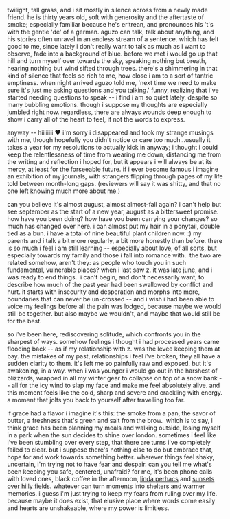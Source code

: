 twilight, tall grass, and i sit mostly in silence across from a newly made friend. he is thirty years old, soft with generosity and the aftertaste of smoke; especially familiar because he's eritrean, and pronounces his 't's with the gentle 'de' of a german. aguzo can talk, talk about anything, and his stories often unravel in an endless stream of a sentence. which has felt good to me, since lately i don't really want to talk as much as i want to observe, fade into a background of blue. before we met i would go up that hill and turn myself over towards the sky, speaking nothing but breath, hearing nothing but wind sifted through trees. there's a shimmering in that kind of silence that feels so rich to me, how close i am to a sort of tantric emptiness. when night arrived aguzo told me, 'next time we need to make sure it's just me asking questions and you talking.' funny, realizing that i've started needing questions to speak -- i find i am so quiet lately, despite so many bubbling emotions. though i suppose my thoughts are especially jumbled right now. regardless, there are always wounds deep enough to show i carry all of the heart to feel, if not the words to express.

anyway -- hiiiiiiii ♥︎ i'm sorry i disappeared and took my strange musings with me, though hopefully you didn't notice or care too much...usually it takes a year for my resolutions to actually kick in anyway; i thought i could keep the relentlessness of time from wearing me down, distancing me from the writing and reflection i hoped for, but it appears i will always be at its mercy, at least for the forseeable future. if i ever become famous i imagine an exhibition of my journals, with strangers flipping through pages of my life told between month-long gaps. (reviewers will say it was shitty, and that no one left knowing much more about me.)

can you believe it's almost august, almost almost-fall again? i can't help but see september as the start of a new year, august as a bittersweet promise.  how have you been doing? how have you been carrying your changes? so much has changed over here. i can almost put my hair in a ponytail, double tied as a bun. i have a total of nine beautiful plant children now. :) my parents and i talk a bit more regularly, a bit more honestly than before. there is so much i feel i am still learning -- especially about love, of all sorts, but especially towards my family and those i fall into romance with.  the two are related somehow, aren't they: as people who touch you in such fundamental, vulnerable places? when i last saw z. it was late june, and i was ready to end things.  i can't begin, and don't necessarily want, to describe how much of the past year had been swallowed by conflict and hurt. it starts with insecurity and desperation and morphs into more, boundaries that can never be un-crossed -- and i wish i had been able to voice my feelings before all the pain was lodged, because maybe we would still be together. but also maybe we wouldn't, and maybe that would still be for the best.

so i've been here, rediscovering solitude, which confronts you in the sharpest of ways. somehow feelings i thought i had processed years came flooding back -- as if my relationship with z. was the levee keeping them at bay. the mistakes of my past, relationships i feel i've broken, they all have a sudden clarity to them. it's left me so painfully raw and exposed. but it's awakening, in a way. when i was younger i would go out in the harshest of blizzards, wrapped in all my winter gear to collapse on top of a snow bank -- all for the icy wind to slap my face and make me feel absolutely alive. and this moment feels like the cold, sharp and severe and crackling with energy. a moment that jolts you back to yourself after travelling too far.

if grace had a flavor i imagine it's this: the smoke from a pan, the savor of butter, a freshness that's green and salt from the brow.  which is to say, i think grace has been planning my meals and walking outside, losing myself in a park when the sun decides to shine over london. sometimes i feel like i've been stumbling over every step, that there are turns i've completely failed to clear. but i suppose there's nothing else to do but embrace that, hope for and work towards something better. wherever things feel shaky, uncertain, i'm trying not to have fear and despair. can you tell me what's been keeping you safe, centered, unafraid? for me, it's been phone calls with loved ones, black coffee in the afternoon, [linda perhacs](http://mail01.tinyletterapp.com/into-the-garden/listen-it-s-just-that-i-think-too-much/14919022-www.youtube.com/watch?c=34ebca37-bdf5-43c1-977c-a4799b77fb19) and [sunsets over hilly fields](http://mail01.tinyletterapp.com/into-the-garden/listen-it-s-just-that-i-think-too-much/14919026-www.flickr.com/photos/cathdupuy/31920239786?c=34ebca37-bdf5-43c1-977c-a4799b77fb19). whatever can turn moments into shelters and warmer memories. i guess i'm just trying to keep my fears from ruling over my life. because maybe it does exist, that elusive place where words come easily and hearts are unshakeable, where my power is limitless.